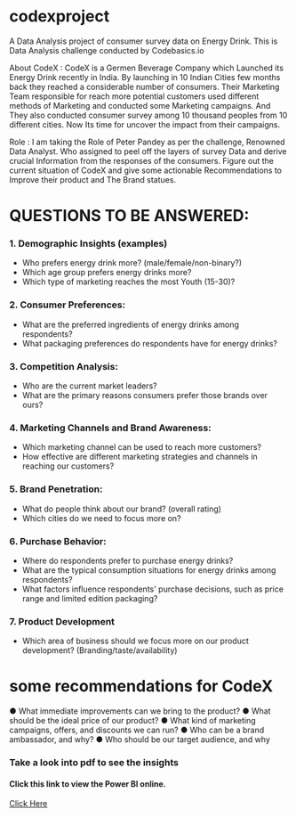 # codexproject
A Data Analysis project of consumer survey data on Energy Drink. This is Data Analysis challenge conducted by Codebasics.io


About CodeX :
	CodeX is a Germen Beverage Company which Launched its Energy Drink recently in India. By launching in 10 Indian Cities few months back they reached a considerable number of consumers. Their Marketing Team responsible for reach more potential customers used different methods of Marketing and conducted some Marketing campaigns. And They also conducted consumer survey among 10 thousand peoples from 10 different cities. Now Its time for uncover the impact from their campaigns.

Role :
	I am taking the Role of Peter Pandey as per the challenge, Renowned Data Analyst. Who assigned to peel off the layers of survey Data and derive crucial Information from the responses of the consumers. Figure out the current situation of CodeX and give some actionable Recommendations to Improve their product and The Brand statues.

# __QUESTIONS TO BE ANSWERED:__
### 1. Demographic Insights (examples)
  * Who prefers energy drink more? (male/female/non-binary?)
  *  Which age group prefers energy drinks more?
  * Which type of marketing reaches the most Youth (15-30)?

### 2. Consumer Preferences:
  * What are the preferred ingredients of energy drinks among respondents?
  *  What packaging preferences do respondents have for energy drinks?

### 3. Competition Analysis:
  * Who are the current market leaders?
  *  What are the primary reasons consumers prefer those brands over ours?

### 4. Marketing Channels and Brand Awareness:
* Which marketing channel can be used to reach more customers?
* How effective are different marketing strategies and channels in reaching our 
  customers?

### 5. Brand Penetration:
* What do people think about our brand? (overall rating)
*  Which cities do we need to focus more on?

### 6. Purchase Behavior:
* Where do respondents prefer to purchase energy drinks?
*  What are the typical consumption situations for energy drinks among 
  respondents?
* What factors influence respondents' purchase decisions, such as price range and 
  limited edition packaging?

### 7. Product Development
  * Which area of business should we focus more on our product development? 
  (Branding/taste/availability)

# __some recommendations for CodeX__
● What immediate improvements can we bring to the product?
● What should be the ideal price of our product?
● What kind of marketing campaigns, offers, and discounts we can run?
● Who can be a brand ambassador, and why?
● Who should be our target audience, and why

### Take a look into pdf to see the insights
#### Click this link to view the Power BI online.
<a href="[https://example.com](https://app.fabric.microsoft.com/view?r=eyJrIjoiMDk5NjM3ZjItODFmZi00ZTFjLWEwNGEtNGM0M2JiNjRkNmNjIiwidCI6IjVlMzVjNWRkLWQzMGUtNGNjZC1hYzhiLWFjYWQ3MzFlMjk1NCIsImMiOjEwfQ%3D%3D&pageName=ReportSectionaabf43a901c4a7ea8b81)https://app.fabric.microsoft.com/view?r=eyJrIjoiMDk5NjM3ZjItODFmZi00ZTFjLWEwNGEtNGM0M2JiNjRkNmNjIiwidCI6IjVlMzVjNWRkLWQzMGUtNGNjZC1hYzhiLWFjYWQ3MzFlMjk1NCIsImMiOjEwfQ%3D%3D&pageName=ReportSectionaabf43a901c4a7ea8b81" target="_blank">Click Here</a>
